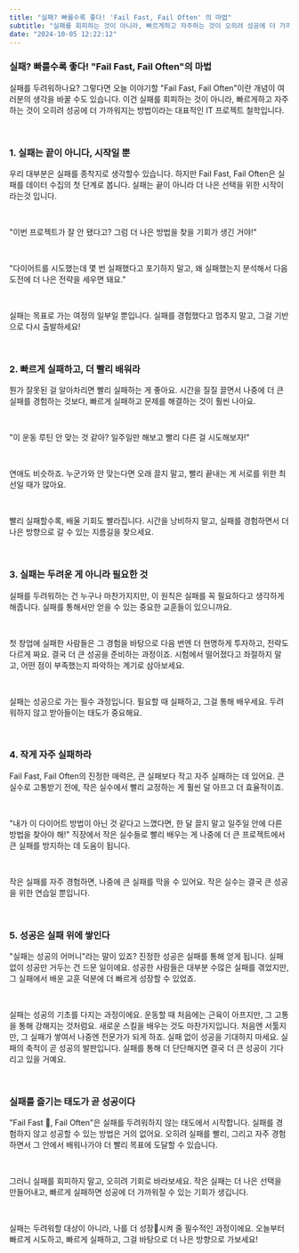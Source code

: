 ```yaml
---
title: "실패? 빠를수록 좋다! 'Fail Fast, Fail Often' 의 마법"
subtitle: "실패를 회피하는 것이 아니라, 빠르게하고 자주하는 것이 오히려 성공에 더 가까워지는 방법이라는 거예요. 'Fail Fast, Fail Often' 이란 개념이 여러분의 생각을 바꿀 수도 있습니다. 자, 그럼 실패를 바라보는 새로운 시각과 일상에서 어떻게 적용할 수 있을지 이야기해볼까요?"
date: "2024-10-05 12:22:12"
---
```

### 실패? 빠를수록 좋다! "Fail Fast, Fail Often"의 마법

<p>실패를 두려워하나요? 그렇다면 오늘 이야기할 "Fail Fast, Fail Often"이란 개념이 여러분의 생각을 바꿀 수도 있습니다. 이건 실패를 회피하는 것이 아니라, 빠르게하고 자주하는 것이 오히려 성공에 더 가까워지는 방법이라는 대표적인 IT 프로젝트 철학입니다.</p>
<br />


### 1. 실패는 끝이 아니다, 시작일 뿐
<p>우리 대부분은 실패를 종착지로 생각할수 있습니다. 하지만 Fail Fast, Fail Often은 실패를 데이터 수집의 첫 단계로 봅니다. 실패는 끝이 아니라 더 나은 선택을 위한 시작이라는것 입니다.
</p>
<br />
<p>"이번 프로젝트가 잘 안 됐다고? 그럼 더 나은 방법을 찾을 기회가 생긴 거야!"</p>
<br />
<p>"다이어트를 시도했는데 몇 번 실패했다고 포기하지 말고, 왜 실패했는지 분석해서 다음 도전에 더 나은 전략을 세우면 돼요."</p>
<br />
<p>실패는 목표로 가는 여정의 일부일 뿐입니다. 실패를 경험했다고 멈추지 말고, 그걸 기반으로 다시 출발하세요!
</p>
<br />

### 2. 빠르게 실패하고, 더 빨리 배워라
<p>뭔가 잘못된 걸 알아차리면 빨리 실패하는 게 좋아요. 시간을 질질 끌면서 나중에 더 큰 실패를 경험하는 것보다, 빠르게 실패하고 문제를 해결하는 것이 훨씬 나아요.</p>
<br />
<p>"이 운동 루틴 안 맞는 것 같아? 일주일만 해보고 빨리 다른 걸 시도해보자!"</p>
<br />
<p>연애도 비슷하죠. 누군가와 안 맞는다면 오래 끌지 말고, 빨리 끝내는 게 서로를 위한 최선일 때가 많아요.</p>
<br />
<p>빨리 실패할수록, 배울 기회도 빨라집니다. 시간을 낭비하지 말고, 실패를 경험하면서 더 나은 방향으로 갈 수 있는 지름길을 찾으세요.
</p>
<br />

### 3. 실패는 두려운 게 아니라 필요한 것
<p>실패를 두려워하는 건 누구나 마찬가지지만, 이 원칙은 실패를 꼭 필요하다고 생각하게 해줍니다. 실패를 통해서만 얻을 수 있는 중요한 교훈들이 있으니까요.</p>
<br />
<p>첫 창업에 실패한 사람들은 그 경험을 바탕으로 다음 번엔 더 현명하게 투자하고, 전략도 다르게 짜요. 결국 더 큰 성공을 준비하는 과정이죠. 시험에서 떨어졌다고 좌절하지 말고, 어떤 점이 부족했는지 파악하는 계기로 삼아보세요.</p>
<br />
<p>실패는 성공으로 가는 필수 과정입니다. 필요할 때 실패하고, 그걸 통해 배우세요. 두려워하지 않고 받아들이는 태도가 중요해요.
</p>
<br />

### 4. 작게 자주 실패하라
<p> Fail Fast, Fail Often의 진정한 매력은, 큰 실패보다 작고 자주 실패하는 데 있어요. 큰 실수로 고통받기 전에, 작은 실수에서 빨리 교정하는 게 훨씬 덜 아프고 더 효율적이죠.
</p>
<br />
<p>"내가 이 다이어트 방법이 아닌 것 같다고 느꼈다면, 한 달 끌지 말고 일주일 안에 다른 방법을 찾아야 해!" 직장에서 작은 실수들로 빨리 배우는 게 나중에 더 큰 프로젝트에서 큰 실패를 방지하는 데 도움이 됩니다.</p>
<br />
<p>작은 실패를 자주 경험하면, 나중에 큰 실패를 막을 수 있어요. 작은 실수는 결국 큰 성공을 위한 연습일 뿐입니다.
</p>
<br />

### 5. 성공은 실패 위에 쌓인다
<p>"실패는 성공의 어머니"라는 말이 있죠? 진정한 성공은 실패를 통해 얻게 됩니다. 실패 없이 성공만 거두는 건 드문 일이에요. 성공한 사람들은 대부분 수많은 실패를 겪었지만, 그 실패에서 배운 교훈 덕분에 더 빠르게 성장할 수 있었죠.
</p>
<br />
<p>
실패는 성공의 기초를 다지는 과정이에요. 운동할 때 처음에는 근육이 아프지만, 그 고통을 통해 강해지는 것처럼요.
새로운 스킬을 배우는 것도 마찬가지입니다. 처음엔 서툴지만, 그 실패가 쌓여서 나중엔 전문가가 되게 하죠.
실패 없이 성공을 기대하지 마세요. 실패의 축적이 곧 성공의 발판입니다. 실패를 통해 더 단단해지면 결국 더 큰 성공이 기다리고 있을 거예요.
</p>
<br />

### 실패를 즐기는 태도가 곧 성공이다
<p>"Fail Fast 🚀, Fail Often"은 실패를 두려워하지 않는 태도에서 시작합니다. 실패를 경험하지 않고 성공할 수 있는 방법은 거의 없어요. 오히려 실패를 빨리, 그리고 자주 경험하면서 그 안에서 배워나가야 더 빨리 목표에 도달할 수 있습니다.</p>
<br />
<p>그러니 실패를 회피하지 말고, 오히려 기회로 바라보세요. 작은 실패는 더 나은 선택을 만들어내고, 빠르게 실패하면 성공에 더 가까워질 수 있는 기회가 생깁니다. </p>
<br />
<p>실패는 두려워할 대상이 아니라, 나를 더 성장💪시켜 줄 필수적인 과정이에요. 오늘부터 빠르게 시도하고, 빠르게 실패하고, 그걸 바탕으로 더 나은 방향으로 가보세요! </p>